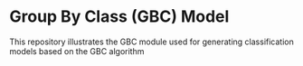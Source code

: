 # Group By Class (GBC) Model
This repository illustrates the GBC module used for generating classification models based on the GBC algorithm
